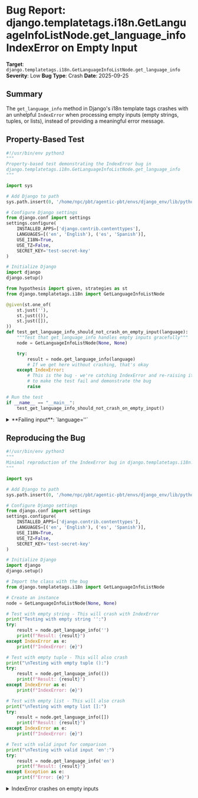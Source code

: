 # Bug Report: django.templatetags.i18n.GetLanguageInfoListNode.get_language_info IndexError on Empty Input

**Target**: `django.templatetags.i18n.GetLanguageInfoListNode.get_language_info`
**Severity**: Low
**Bug Type**: Crash
**Date**: 2025-09-25

## Summary

The `get_language_info` method in Django's i18n template tags crashes with an unhelpful `IndexError` when processing empty inputs (empty strings, tuples, or lists), instead of providing a meaningful error message.

## Property-Based Test

```python
#!/usr/bin/env python3
"""
Property-based test demonstrating the IndexError bug in
django.templatetags.i18n.GetLanguageInfoListNode.get_language_info
"""

import sys

# Add Django to path
sys.path.insert(0, '/home/npc/pbt/agentic-pbt/envs/django_env/lib/python3.13/site-packages')

# Configure Django settings
from django.conf import settings
settings.configure(
    INSTALLED_APPS=['django.contrib.contenttypes'],
    LANGUAGES=[('en', 'English'), ('es', 'Spanish')],
    USE_I18N=True,
    USE_TZ=False,
    SECRET_KEY='test-secret-key'
)

# Initialize Django
import django
django.setup()

from hypothesis import given, strategies as st
from django.templatetags.i18n import GetLanguageInfoListNode

@given(st.one_of(
    st.just(''),
    st.just(()),
    st.just([]),
))
def test_get_language_info_should_not_crash_on_empty_input(language):
    """Test that get_language_info handles empty inputs gracefully"""
    node = GetLanguageInfoListNode(None, None)

    try:
        result = node.get_language_info(language)
        # If we get here without crashing, that's okay
    except IndexError:
        # This is the bug - we're catching IndexError and re-raising it
        # to make the test fail and demonstrate the bug
        raise

# Run the test
if __name__ == "__main__":
    test_get_language_info_should_not_crash_on_empty_input()
```

<details>

<summary>
**Failing input**: `language=''`
</summary>
```
Traceback (most recent call last):
  File "/home/npc/pbt/agentic-pbt/worker_/2/hypo.py", line 48, in <module>
    test_get_language_info_should_not_crash_on_empty_input()
    ~~~~~~~~~~~~~~~~~~~~~~~~~~~~~~~~~~~~~~~~~~~~~~~~~~~~~~^^
  File "/home/npc/pbt/agentic-pbt/worker_/2/hypo.py", line 30, in test_get_language_info_should_not_crash_on_empty_input
    st.just(''),
               ^
  File "/home/npc/pbt/agentic-pbt/envs/django_env/lib/python3.13/site-packages/hypothesis/core.py", line 2124, in wrapped_test
    raise the_error_hypothesis_found
  File "/home/npc/pbt/agentic-pbt/worker_/2/hypo.py", line 39, in test_get_language_info_should_not_crash_on_empty_input
    result = node.get_language_info(language)
  File "/home/npc/pbt/agentic-pbt/envs/django_env/lib/python3.13/site-packages/django/templatetags/i18n.py", line 43, in get_language_info
    if len(language[0]) > 1:
           ~~~~~~~~^^^
IndexError: string index out of range
Falsifying example: test_get_language_info_should_not_crash_on_empty_input(
    language='',
)
```
</details>

## Reproducing the Bug

```python
#!/usr/bin/env python3
"""
Minimal reproduction of the IndexError bug in django.templatetags.i18n.GetLanguageInfoListNode.get_language_info
"""

import sys

# Add Django to path
sys.path.insert(0, '/home/npc/pbt/agentic-pbt/envs/django_env/lib/python3.13/site-packages')

# Configure Django settings
from django.conf import settings
settings.configure(
    INSTALLED_APPS=['django.contrib.contenttypes'],
    LANGUAGES=[('en', 'English'), ('es', 'Spanish')],
    USE_I18N=True,
    USE_TZ=False,
    SECRET_KEY='test-secret-key'
)

# Initialize Django
import django
django.setup()

# Import the class with the bug
from django.templatetags.i18n import GetLanguageInfoListNode

# Create an instance
node = GetLanguageInfoListNode(None, None)

# Test with empty string - This will crash with IndexError
print("Testing with empty string '':")
try:
    result = node.get_language_info('')
    print(f"Result: {result}")
except IndexError as e:
    print(f"IndexError: {e}")

# Test with empty tuple - This will also crash
print("\nTesting with empty tuple ():")
try:
    result = node.get_language_info(())
    print(f"Result: {result}")
except IndexError as e:
    print(f"IndexError: {e}")

# Test with empty list - This will also crash
print("\nTesting with empty list []:")
try:
    result = node.get_language_info([])
    print(f"Result: {result}")
except IndexError as e:
    print(f"IndexError: {e}")

# Test with valid input for comparison
print("\nTesting with valid input 'en':")
try:
    result = node.get_language_info('en')
    print(f"Result: {result}")
except Exception as e:
    print(f"Error: {e}")
```

<details>

<summary>
IndexError crashes on empty inputs
</summary>
```
Testing with empty string '':
IndexError: string index out of range

Testing with empty tuple ():
IndexError: tuple index out of range

Testing with empty list []:
IndexError: list index out of range

Testing with valid input 'en':
Result: {'bidi': False, 'code': 'en', 'name': 'English', 'name_local': 'English', 'name_translated': 'English'}
```
</details>

## Why This Is A Bug

This violates expected behavior in several ways:

1. **Unhelpful Error Messages**: The code crashes with generic `IndexError` messages like "string index out of range" which provide no context about what went wrong. Django typically provides informative error messages for invalid inputs.

2. **Inconsistent Error Handling**: The underlying `translation.get_language_info()` function handles empty strings more gracefully by raising a `KeyError` with the message "Unknown language code ." which is much more informative than an `IndexError`.

3. **Documentation Gap**: The Django documentation for `{% get_language_info_list %}` states it accepts "a list of language codes" or "a settings.LANGUAGES style list" but doesn't specify how empty values should be handled. Users might reasonably expect either graceful handling or a clear error message.

4. **Code Quality Issue**: The method accesses `language[0]` at line 43 without first checking if the input is empty. This is a basic defensive programming oversight - the code should validate inputs before accessing array indices.

5. **Real-World Scenarios**: Empty values can occur in production through data processing errors, filtering operations that leave empty strings, or user input that isn't properly validated. When this happens, developers need clear error messages to debug the issue.

## Relevant Context

The bug is located in `/django/templatetags/i18n.py` at line 43 in the `get_language_info` method:

```python
def get_language_info(self, language):
    # ``language`` is either a language code string or a sequence
    # with the language code as its first item
    if len(language[0]) > 1:  # Line 43 - crashes here on empty input
        return translation.get_language_info(language[0])
    else:
        return translation.get_language_info(str(language))
```

The method tries to use a heuristic to distinguish between:
- String language codes (e.g., 'en')
- Tuple/list language codes (e.g., ('en', 'English'))

However, this heuristic fails when the input is empty because accessing `language[0]` raises an `IndexError` before any validation can occur.

Django documentation: https://docs.djangoproject.com/en/stable/topics/i18n/translation/#get-language-info-list
Source code: https://github.com/django/django/blob/main/django/templatetags/i18n.py

## Proposed Fix

```diff
--- a/django/templatetags/i18n.py
+++ b/django/templatetags/i18n.py
@@ -40,9 +40,16 @@ class GetLanguageInfoListNode(Node):
     def get_language_info(self, language):
         # ``language`` is either a language code string or a sequence
         # with the language code as its first item
-        if len(language[0]) > 1:
-            return translation.get_language_info(language[0])
+        if not language:
+            # Provide a clear error message for empty inputs
+            raise ValueError(f"Empty language code provided: {language!r}")
+
+        # Check if it's a string or a sequence
+        if isinstance(language, str):
+            return translation.get_language_info(language)
         else:
-            return translation.get_language_info(str(language))
+            # It's a sequence - get the first element (language code)
+            if not language[0]:
+                raise ValueError(f"Empty language code in sequence: {language!r}")
+            return translation.get_language_info(language[0])
```